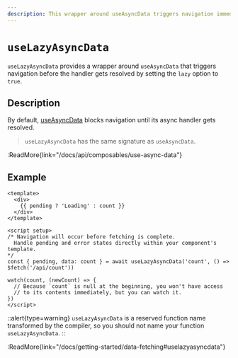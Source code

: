 ```yaml
---
description: This wrapper around useAsyncData triggers navigation immediately.
---
```


# `useLazyAsyncData`

`useLazyAsyncData` provides a wrapper around `useAsyncData` that triggers navigation before the handler gets resolved by setting the `lazy` option to `true`.

## Description

By default, [useAsyncData](/docs/api/composables/use-async-data) blocks navigation until its async handler gets resolved.

> `useLazyAsyncData` has the same signature as `useAsyncData`.

:ReadMore{link="/docs/api/composables/use-async-data"}

## Example

```vue
<template>
  <div>
    {{ pending ? 'Loading' : count }}
  </div>
</template>

<script setup>
/* Navigation will occur before fetching is complete.
  Handle pending and error states directly within your component's template.
*/
const { pending, data: count } = await useLazyAsyncData('count', () => $fetch('/api/count'))

watch(count, (newCount) => {
  // Because `count` is null at the beginning, you won't have access
  // to its contents immediately, but you can watch it.
})
</script>
```

::alert{type=warning}
`useLazyAsyncData` is a reserved function name transformed by the compiler, so you should not name your function `useLazyAsyncData`.
::

:ReadMore{link="/docs/getting-started/data-fetching#uselazyasyncdata"}
